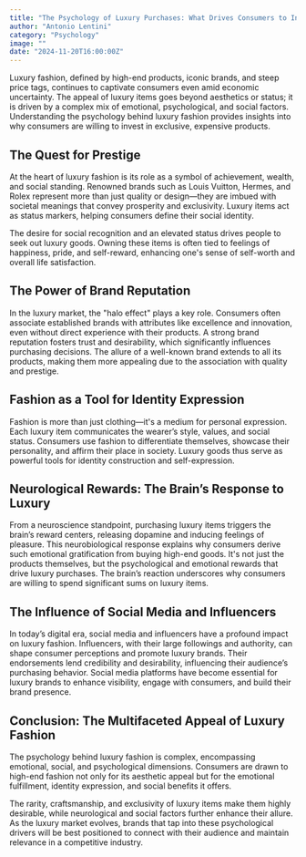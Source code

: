 ```yaml
---
title: "The Psychology of Luxury Purchases: What Drives Consumers to Invest in High-End Items?"
author: "Antonio Lentini"
category: "Psychology"
image: ""
date: "2024-11-20T16:00:00Z"
---
```


Luxury fashion, defined by high-end products, iconic brands, and steep price tags, continues to captivate consumers even amid economic uncertainty. 
The appeal of luxury items goes beyond aesthetics or status; it is driven by a complex mix of emotional, psychological, and social factors. Understanding the psychology behind luxury fashion provides insights into why consumers are willing to invest in exclusive, expensive products.

## The Quest for Prestige

At the heart of luxury fashion is its role as a symbol of achievement, wealth, and social standing. Renowned brands such as Louis Vuitton, Hermes, and Rolex represent more than just quality or design—they are imbued with societal meanings that convey prosperity and exclusivity. Luxury items act as status markers, helping consumers define their social identity. 

The desire for social recognition and an elevated status drives people to seek out luxury goods. Owning these items is often tied to feelings of happiness, pride, and self-reward, enhancing one's sense of self-worth and overall life satisfaction.

## The Power of Brand Reputation

In the luxury market, the "halo effect" plays a key role. Consumers often associate established brands with attributes like excellence and innovation, even without direct experience with their products. 
A strong brand reputation fosters trust and desirability, which significantly influences purchasing decisions. The allure of a well-known brand extends to all its products, making them more appealing due to the association with quality and prestige.

## Fashion as a Tool for Identity Expression

Fashion is more than just clothing—it's a medium for personal expression. Each luxury item communicates the wearer’s style, values, and social status. 
Consumers use fashion to differentiate themselves, showcase their personality, and affirm their place in society. Luxury goods thus serve as powerful tools for identity construction and self-expression.

## Neurological Rewards: The Brain’s Response to Luxury

From a neuroscience standpoint, purchasing luxury items triggers the brain’s reward centers, releasing dopamine and inducing feelings of pleasure. This neurobiological response explains why consumers derive such emotional gratification from buying high-end goods. 
It's not just the products themselves, but the psychological and emotional rewards that drive luxury purchases. The brain’s reaction underscores why consumers are willing to spend significant sums on luxury items.

## The Influence of Social Media and Influencers

In today’s digital era, social media and influencers have a profound impact on luxury fashion. Influencers, with their large followings and authority, can shape consumer perceptions and promote luxury brands. 
Their endorsements lend credibility and desirability, influencing their audience’s purchasing behavior. Social media platforms have become essential for luxury brands to enhance visibility, engage with consumers, and build their brand presence.


## Conclusion: The Multifaceted Appeal of Luxury Fashion

The psychology behind luxury fashion is complex, encompassing emotional, social, and psychological dimensions. Consumers are drawn to high-end fashion not only for its aesthetic appeal but for the emotional fulfillment, identity expression, and social benefits it offers. 

The rarity, craftsmanship, and exclusivity of luxury items make them highly desirable, while neurological and social factors further enhance their allure. 
As the luxury market evolves, brands that tap into these psychological drivers will be best positioned to connect with their audience and maintain relevance in a competitive industry.
